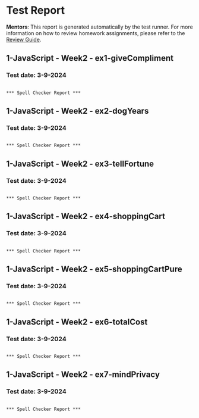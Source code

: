# Test Report

**Mentors**: This report is generated automatically by the test runner. For more information on how to review homework assignments, please refer to the [Review Guide](https://github.com/HackYourFuture/mentors/blob/main/assignment-support/review-guide.md).

## 1-JavaScript - Week2 - ex1-giveCompliment

### Test date: 3-9-2024

```text

*** Spell Checker Report ***

```

## 1-JavaScript - Week2 - ex2-dogYears

### Test date: 3-9-2024

```text

*** Spell Checker Report ***

```

## 1-JavaScript - Week2 - ex3-tellFortune

### Test date: 3-9-2024

```text

*** Spell Checker Report ***

```

## 1-JavaScript - Week2 - ex4-shoppingCart

### Test date: 3-9-2024

```text

*** Spell Checker Report ***

```

## 1-JavaScript - Week2 - ex5-shoppingCartPure

### Test date: 3-9-2024

```text

*** Spell Checker Report ***

```

## 1-JavaScript - Week2 - ex6-totalCost

### Test date: 3-9-2024

```text

*** Spell Checker Report ***

```

## 1-JavaScript - Week2 - ex7-mindPrivacy

### Test date: 3-9-2024

```text

*** Spell Checker Report ***

```

